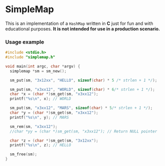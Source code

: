 # SimpleMap
This is an implementation of a `HashMap` written in **C** just for fun and with educational purposes.
**It is not intended for use in a production scenario.**

### Usage example
```c
#include <stdio.h>
#include "simplemap.h"

void main(int argc, char *argv) {
  simplemap *sm = sm_new();

  sm_put(sm, "3x12xx", "HELLO", sizeof(char) * 5 /* strlen + 1 */);

  sm_put(sm, "x3xx12", "WORLD", sizeof(char) * 6/* strlen + 1 */);
  char *x = (char *)sm_get(sm, "x3xx12");
  printf("%s\n", x); // WORLD

  sm_put(sm, "x3xx12", "MARS", sizeof(char) * 5/* strlen + 1 */);
  char *y = (char *)sm_get(sm, "x3xx12");
  printf("%s\n", y); // MARS

  sm_rem(sm, "x3xx12");
  //char *yy = (char *)sm_get(sm, "x3xx12"); // Return NULL pointer

  char *z = (char *)sm_get(sm, "3x12xx");
  printf("%s\n", z); // HELLO

  sm_free(sm);
}
```
